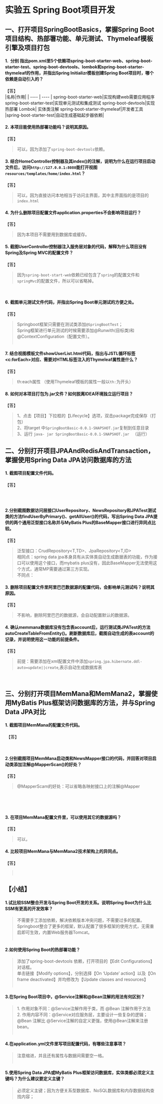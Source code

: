 # 实验五 Spring Boot项目开发
## 一、打开项目SpringBootBasics，掌握Spring Boot项目结构、热部署功能、单元测试、Thymeleaf模板引擎及项目打包
#### 1.  分别 指出pom.xml里5个依赖项spring-boot-starter-web、spring-boot-starter-test、spring-boot-devtools、lombok和spring-boot-starter-thymeleaf的作用，并指出Spring Initializr模板创建Spring Boot项目时，哪个依赖是自动引入的？
【答】  
|名称|作用|
| ---- | ---- |
spring-boot-starter-web|实现构建web需要应用程序
spring-boot-starter-test|实现单元测试和集成测试
spring-boot-devtools|实现热部署
Lombok| 实体类注解
spring-boot-starter-thymeleaf|开发者工具
|spring-boot-starter-test|自动生成基础起步器依赖|

#### 2. 本项目能使用热部署功能吗？说明其原因。
【答】
> 可以，因为添加了`spring-boot-devtools`依赖。
 
#### 3. 结合HomeController控制器及其index()的注解，说明为什么在运行项目启动文件后，访问`http://127.0.0.1:8080`能打开视图`resources/templates/home/index.html`？
【答】
> 可以，因为直接访问本地相当于访问主界面，其中主界面指的是项目的`index.html`
 
#### 4. 为什么删除项目配置文件application.properties不会影响项目运行？
【答】
> 因为本项目不需要用到数据库或缓存。
 
#### 5. 截图UserController控制器注入服务层对象的代码，解释为什么项目没有Spring及Spring MVC的配置文件？
【答】
> 因为`spring-boot-start-web`依赖已经包含了`spring`的配置文件和`springMvc`的配置文件，所以可以省略掉。  

 
#### 6. 截图单元测试文件代码，并指出Spring Boot单元测试的方便之处。
【答】
> Springboot框架只需要在测试类添加`@SpringBootTest`；  
> Spring框架进行单元测试的时候需要添加@Runwith(目标类)和@ContextConfiguration（配置文件）。  
 
#### 7. 结合视图模板文件showUserList.html代码，指出与JSTL循环标签<c:forEach>对应、需要对HTML标签注入的Thymeleaf属性是什么？
【答】
> th:each属性  （使用Thymeleaf模板的属性一般以`th:`为开头）
 
#### 8. 如何对本项目打包为.jar文件？如何脱离IDEA环境独立运行项目？
【答】  
> 1、点击【项目】下拉框的【Lifecycle】选项，双击package完成保存（打包）  
> 2、将target 中`SpringBootBasic-0.0.1-SNAPSHOT.jar`复制到任意目录  
> 3、运行 `java- jar SpringBootBasic-0.0.1-SNAPSHOT.jar ` （运行）
 
 
## 二、分别打开项目JPAAndRedisAndTransaction，掌握使用Spring Data JPA访问数据库的方法
#### 1. 截图项目配置文件代码。
【答】
```

```
 
#### 2.分别截图数据访问层接口UserRepository、NewsRepository和JPATest测试类的方法findUserByPrimary()、getAllUser()的代码，写出Spring Data JPA提供的两个通用泛型接口名称并与MyBatis Plus的BaseMapper<T>接口进行异同点比较。
【答】
> 泛型接口：CrudRepository<T,TD>、JpaRepository<T,ID>  
> 相同点：spring data jpa本身具有从实体类自动生成数据表的功能，作为接口可以使用这个接口，而mybatis plus没有，因此BaseMapper无法使用这个方式，通常MP需要通过第三方实现。  
> 不同点：
 
#### 3. 删除项目配置文件里阿里巴巴数据源的配置代码，会影响单元测试吗？说明其原因。
【答】
> 不影响，删除阿里巴巴的数据源，会自动配置默认的数据源。
 
#### 4. 确认memmana数据库没有包含表account后，运行测试类JPATest的方法autoCreateTableFromEntity()。刷新数据库后，截图自动生成的表account的记录，并说明使用这一功能的前提条件。
【答】
> 前提：需要添加在xml配置文件中添加`spring.jpa.hibernate.ddl-auto=update||create`,表示自动生成数据库表

 
 
 
## 三、分别打开项目MemMana和MemMana2，掌握使用MyBatis Plus框架访问数据库的方法，并与Spring Data JPA对比
#### 1. 截图项目MemMana的配置文件代码。
 【答】

 
#### 2.分别截图项目MemMana启动类和NewsMapper接口的代码，并回答对项目启动类添加注解@MapperScan()的好处？
【答】
> @MapperScam的好处：可以省略各映射接口上的注解@Mapper

 


 
#### 3. 在项目MemMana配置文件里，可以使用其它的数据源吗？
【答】  
> 可以，
 
#### 4. 比较项目MemMana与MemMana2技术架构上的异同点。
【答】  
>  
 
## 【小结】
#### 1.试比较SSM整合开发与Spring Boot开发的关系。说明Spring Boot为什么比SSM有更高的开发效率？
> 不需要手工添加依赖，解决依赖版本冲突问题，不需要过多的配置。  
> Springboot整合了更多的框架，默认配置了很多框架的使用方式，无需重启即可生效，内置Web服务器Tomcat。  
 
#### 2.如何使用Spring Boot的热部署功能？
> 添加了spring-boot-devtools 依赖，打开项目的【Edit Configurations】对话框。  
> 单击链接【Modify options】，分别选择【On ‘Update’ action】以及【On frame deactivated】并均修改为【Update classes and resources】    
 
#### 3.在Spring Boot项目中，@Service注解和@Bean注解的用法有何区别？
> 1. 作用对象不同：@Service注解作用于类，而 @Bean 注解作用于方法    
> 2. 作用内容不同：@Service对应服务层，主要设计一些复杂的逻辑；@Bean 注解比 @Service注解的自定义更强，使用@Bean注解来注册 bean。  
 
#### 4.在application.yml文件里写项目配置代码，有哪些注意事项？
> 注意缩进，并且还有属性与数据间需要空一格。  
 
#### 5.使用Spring Data JPA或MyBatis Plus框架访问数据库，实体类都必须定义主键吗？为什么建议要定义主键？ 
> 必须定义主键；因为方便关系型数据库、NoSQL数据库和内存数据结构查找内容；  

